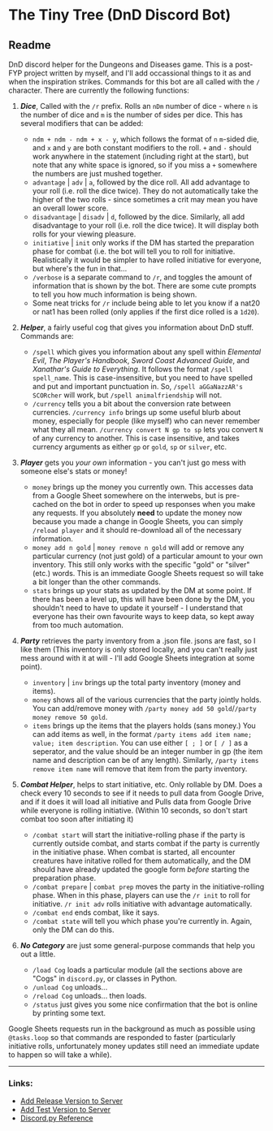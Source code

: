 # The Tiny Tree (DnD Discord Bot)
## Readme

DnD discord helper for the Dungeons and Diseases game. This is a post-FYP project written by myself, and I'll add occassional things to it as and when the inspiration strikes. Commands for this bot are all called with the `/` character. There are currently the following functions:

1. **_Dice_**, Called with the `/r` prefix. Rolls an `nDm` number of dice - where `n` is the number of dice and `m` is the number of sides per dice. This has several modifiers that can be added:
	- `ndm + ndm - ndm + x - y`, which follows the format of `n` `m`-sided die, and `x` and `y` are both constant modifiers to the roll. `+` and `-` should work anywhere in the statement (including right at the start), but note that any white space is ignored, so if you miss a `+` somewhere the numbers are just mushed together.
	- `advantage` | `adv` |  `a`, followed by the dice roll. All add advantage to your roll (i.e. roll the dice twice). They do not automatically take the higher of the two rolls - since sometimes a crit may mean you have an overall lower score.
	- `disadvantage` | `disadv` |  `d`, followed by the dice. Similarly, all add disadvantage to your roll (i.e. roll the dice twice). It will display both rolls for your viewing pleasure.
	- `initiative` | `init` only works if the DM has started the preparation phase for combat (i.e. the bot will tell you to roll for initiative. Realistically it would be simpler to have rolled initiative for everyone, but where's the fun in that...
	- `/verbose` is a separate command to `/r`, and toggles the amount of information that is shown by the bot. There are some cute prompts to tell you how much information is being shown.
	- Some neat tricks for `/r` include being able to let you know if a nat20 or nat1 has been rolled (only applies if the first dice rolled is a `1d20`).

2. **_Helper_**, a fairly useful cog that gives you information about DnD stuff. Commands are:
	- `/spell` which gives you information about any spell within *Elemental Evil*, *The Player's Handbook*, *Sword Coast Advanced Guide*, and *Xanathar's Guide to Everything*. It follows the format `/spell spell_name`. This is case-insensitive, but you need to have spelled and put and important punctuation in. So, `/spell aGGaNazzAR's SCORcher` will work, but `/spell animalfriendship` will not.
	- `/currency` tells you a bit about the conversion rate between currencies. `/currency info` brings up some useful blurb about money, especially for people (like myself) who can never remember what they all mean. `/currency convert N gp to sp` lets you convert `N` of any currency to another. This is case insensitive, and takes currency arguments as either `gp` or `gold`, `sp` or `silver`, etc.

3. **_Player_** gets you *your own* information - you can't just go mess with someone else's stats or money!
	- `money` brings up the money you currently own. This accesses data from a Google Sheet somewhere on the interwebs, but is pre-cached on the bot in order to speed up responses when you make any requests. If you absolutely **need** to update the money now because you made a change in Google Sheets, you can simply `/reload player` and it should re-download all of the necessary information.
	- `money add n gold` | `money remove n gold` will add or remove any particular currency (not just gold) of a particular amount to your own inventory. This still only works with the specific "gold" or "silver" (etc.) words. This is an immediate Google Sheets request so will take a bit longer than the other commands.
	- `stats` brings up your stats as updated by the DM at some point. If there has been a level up, this will have been done by the DM, you shouldn't need to have to update it yourself - I understand that everyone has their own favourite ways to keep data, so kept away from too much automation.

4. **_Party_** retrieves the party inventory from a .json file. jsons are fast, so I like them (This inventory is only stored locally, and you can't really just mess around with it at will - I'll add Google Sheets integration at some point).
	- `inventory` | `inv` brings up the total party inventory (money and items).
	- `money` shows all of the various currencies that the party jointly holds. You can add/remove money with `/party money add 50 gold`/`/party money remove 50 gold`.
	- `items` brings up the items that the players holds (sans money.) You can add items as well, in the format `/party items add item name; value; item description`. You can use either `[ ; ]` or `[ / ]` as a seperator, and the value should be an integer number in gp (the item name and description can be of any length). Similarly, `/party items remove item name` will remove that item from the party inventory.

5.  **_Combat Helper_**, helps to start initiative, etc. Only rollable by DM. Does a check every 10 seconds to see if it needs to pull data from Google Drive, and if it does it will load all initiative and Pulls data from Google Drive while everyone is rolling initiative. (Within 10 seconds, so don't start combat too soon after initiating it)
	- `/combat start` will start the initiative-rolling phase if the party is currently outside combat, and starts combat if the party is currently in the initiative phase. When combat is started, all encounter creatures have initative rolled for them automatically, and the DM should have already updated the google form *before* starting the preparation phase.
	- `/combat prepare` | `combat prep` moves the party in the initiative-rolling phase. When in this phase, players can use the `/r init` to roll for initiative. `/r init adv` rolls initiative with advantage automatically.
	- `/combat end` ends combat, like it says.
	- `/combat state` will tell you which phase you're currently in. Again, only the DM can do this.

6. **_No Category_** are just some general-purpose commands that help you out a little.
	- `/load Cog` loads a particular module (all the sections above are "Cogs" in `discord.py`, or classes in Python.
	- `/unload Cog` unloads...
	- `/reload Cog` unloads... then loads.
	- `/status` just gives you some nice confirmation that the bot is online by printing some text.


Google Sheets requests run in the background as much as possible using `@tasks.loop` so that commands are responded to faster (particularly initiative rolls, unfortunately money updates still need an immediate update to happen so will take a while).

---

### Links:

- [Add Release Version to Server](https://discord.com/api/oauth2/authorize?client_id=709719343822405724&permissions=2013789296&scope=bot)
- [Add Test Version to Server](https://discord.com/api/oauth2/authorize?client_id=709009411900833792&permissions=8&scope=bot)
- [Discord.py Reference](https://discordpy.readthedocs.io/en/latest/index.html#)